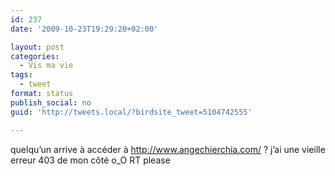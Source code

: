 ```yaml
---
id: 237
date: '2009-10-23T19:29:20+02:00'

layout: post
categories:
  - Vis ma vie
tags:
  - tweet
format: status
publish_social: no
guid: 'http://tweets.local/?birdsite_tweet=5104742555'

---
```


quelqu’un arrive à accéder à http://www.angechierchia.com/ ? j’ai une vieille erreur 403 de mon côté o\_O RT please